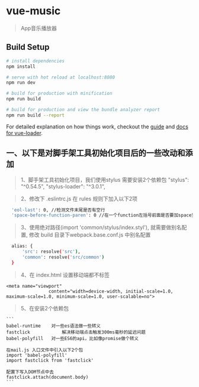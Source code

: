 # vue-music

> App音乐播放器

## Build Setup

``` bash
# install dependencies
npm install

# serve with hot reload at localhost:8080
npm run dev

# build for production with minification
npm run build

# build for production and view the bundle analyzer report
npm run build --report
```

For detailed explanation on how things work, checkout the [guide](http://vuejs-templates.github.io/webpack/) and [docs for vue-loader](http://vuejs.github.io/vue-loader).

## 一、以下是对脚手架工具初始化项目后的一些改动和添加

> 1、脚手架工具初始化项目，我们使用stylus 需要安装2个依赖包 "stylus": "^0.54.5", "stylus-loader": "^3.0.1",

> 2、修改下 .eslintrc.js 在 rules 规则下加入以下2项

  ``` bash
	'eol-last': 0, //检测文件末尾是否有空行
	'space-before-function-paren': 0 //在一个function左括号前面是否要加space空格
  ```

> 3、使用绝对路径(import 'common/stylus/index.styl'), 就需要做别名配置, 修改 build 目录下webpack.base.conf.js 中别名配置

  ``` bash
	alias: {
		'src': resolve('src'),
		'common': resolve('src/common')
	}
  ```

> 4、在 index.html 设置移动端都不标签

```
<meta name="viewport"
				content="width=device-width, initial-scale=1.0, maximum-scale=1.0, minimum-scale=1.0, user-scalable=no">
```


> 5、在安装2个依赖包

	```
	babel-runtime 	 对一些es语法做一些转义
	fastclick 			 解决移动端点击触发300ms毫秒的延迟问题
	babel-polyfill 	 对一些ES6的api，比如像promise做个转义

	在mail.js 入口文件中引入以下2个包
	import 'babel-polyfill'
	import fastclick from 'fastclick'

	配置下写入DOM节点中去
	fastclick.attach(document.body)
	```
